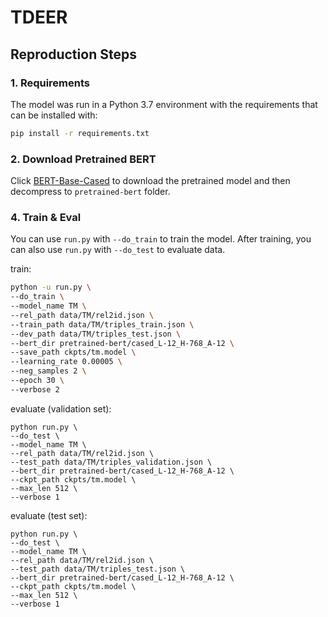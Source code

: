 
# TDEER 

## Reproduction Steps

### 1. Requirements

The model was run in a Python 3.7 environment with the requirements that can be installed with:

```bash
pip install -r requirements.txt
```

### 2. Download Pretrained BERT

Click [BERT-Base-Cased](https://storage.googleapis.com/bert_models/2018_10_18/cased_L-12_H-768_A-12.zip) to download the pretrained model and then decompress to `pretrained-bert` folder.


### 4. Train & Eval

You can use `run.py` with `--do_train` to train the model. After training, you can also use `run.py` with `--do_test` to evaluate data.

train:

```bash
python -u run.py \
--do_train \
--model_name TM \
--rel_path data/TM/rel2id.json \
--train_path data/TM/triples_train.json \
--dev_path data/TM/triples_test.json \
--bert_dir pretrained-bert/cased_L-12_H-768_A-12 \
--save_path ckpts/tm.model \
--learning_rate 0.00005 \
--neg_samples 2 \
--epoch 30 \
--verbose 2
```

evaluate (validation set):

```
python run.py \
--do_test \
--model_name TM \
--rel_path data/TM/rel2id.json \
--test_path data/TM/triples_validation.json \
--bert_dir pretrained-bert/cased_L-12_H-768_A-12 \
--ckpt_path ckpts/tm.model \
--max_len 512 \
--verbose 1
```

evaluate (test set):

```
python run.py \
--do_test \
--model_name TM \
--rel_path data/TM/rel2id.json \
--test_path data/TM/triples_test.json \
--bert_dir pretrained-bert/cased_L-12_H-768_A-12 \
--ckpt_path ckpts/tm.model \
--max_len 512 \
--verbose 1
```
